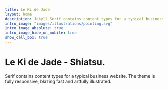 ```yaml
---
title: Le Ki de Jade
layout: home
description: Jekyll Serif contains content types for a typical business website. The theme is fully responsive, blazing fast and artfully illustrated.
intro_image: "images/illustrations/pointing.svg"
intro_image_absolute: true
intro_image_hide_on_mobile: true
show_call_box: true
---
```


# Le Ki de Jade - Shiatsu.

Serif contains content types for a typical business website. The theme is fully responsive, blazing fast and artfully illustrated.
